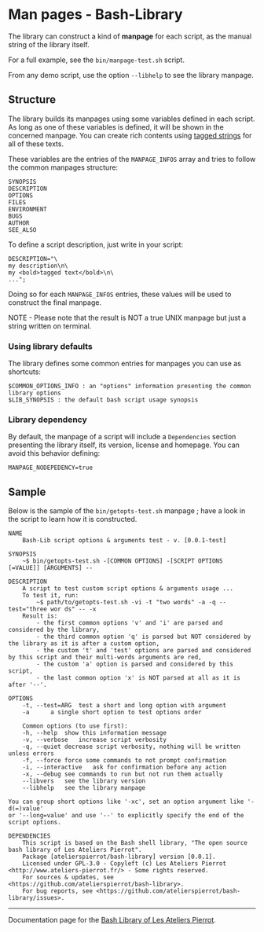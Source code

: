 Man pages - Bash-Library
========================

The library can construct a kind of **manpage** for each script, as the manual string
of the library itself.

For a full example, see the `bin/manpage-test.sh` script.

From any demo script, use the option `--libhelp` to see the library manpage.


## Structure

The library builds its manpages using some variables defined in each script. As long as one
of these variables is defined, it will be shown in the concerned manpage. You can create rich
contents using [tagged strings](Colorized-contents.md) for all of these texts.

These variables are the entries of the `MANPAGE_INFOS` array and tries to follow the common
manpages structure:

    SYNOPSIS
    DESCRIPTION
    OPTIONS
    FILES
    ENVIRONMENT
    BUGS
    AUTHOR
    SEE_ALSO

To define a script description, just write in your script:

    DESCRIPTION="\
    my description\n\
    my <bold>tagged text</bold>\n\
    ...";

Doing so for each `MANPAGE_INFOS` entries, these values will be used to construct the final
manpage.

NOTE - Please note that the result is NOT a true UNIX manpage but just a string written on
terminal.

### Using library defaults

The library defines some common entries for manpages you can use as shortcuts:

    $COMMON_OPTIONS_INFO : an "options" information presenting the common library options
    $LIB_SYNOPSIS : the default bash script usage synopsis

### Library dependency

By default, the manpage of a script will include a `Dependencies` section presenting the
library itself, its version, license and homepage. You can avoid this behavior defining:

    MANPAGE_NODEPEDENCY=true


## Sample

Below is the sample of the `bin/getopts-test.sh` manpage ; have a look in the script to
learn how it is constructed.

    NAME
        Bash-Lib script options & arguments test - v. [0.0.1-test]

    SYNOPSIS
        ~$ bin/getopts-test.sh -[COMMON OPTIONS] -[SCRIPT OPTIONS [=VALUE]] [ARGUMENTS] --

    DESCRIPTION
        A script to test custom script options & arguments usage ...
        To test it, run:
            ~$ path/to/getopts-test.sh -vi -t "two words" -a -q --test="three wor ds" -- -x
        Result is:
            - the first common options 'v' and 'i' are parsed and considered by the library,
            - the third common option 'q' is parsed but NOT considered by the library as it is after a custom option,
            - the custom 't' and 'test' options are parsed and considered by this script and their multi-words arguments are red,
            - the custom 'a' option is parsed and considered by this script,
            - the last common option 'x' is NOT parsed at all as it is after '--'.

    OPTIONS
        -t, --test=ARG	test a short and long option with argument
        -a		a single short option to test options order

        Common options (to use first):
        -h, --help	show this information message 
        -v, --verbose	increase script verbosity 
        -q, --quiet	decrease script verbosity, nothing will be written unless errors 
        -f, --force	force some commands to not prompt confirmation 
        -i, --interactive	ask for confirmation before any action 
        -x, --debug	see commands to run but not run them actually 
        --libvers	see the library version 
        --libhelp	see the library manpage 

    You can group short options like '-xc', set an option argument like '-d(=)value' 
    or '--long=value' and use '--' to explicitly specify the end of the script options.

    DEPENDENCIES
        This script is based on the Bash shell library, "The open source bash library of Les Ateliers Pierrot". 
        Package [atelierspierrot/bash-library] version [0.0.1]. 
        Licensed under GPL-3.0 - Copyleft (c) Les Ateliers Pierrot <http://www.ateliers-pierrot.fr/> - Some rights reserved. 
        For sources & updates, see <https://github.com/atelierspierrot/bash-library>.
        For bug reports, see <https://github.com/atelierspierrot/bash-library/issues>.

--------------

Documentation page for the [Bash Library of Les Ateliers Pierrot](https://github.com/atelierspierrot/bash-library).
